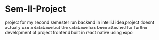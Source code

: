 # Sem-II-Project
 project for my second semester
run backend in intelliJ idea,project doesnt actually use a database but the database has been attached for further development of project
frontend built in react native using expo
